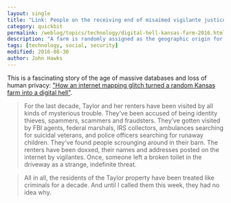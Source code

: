 ```yaml
---
layout: single
title: "Link: People on the receiving end of misaimed vigilante justice due to poor database design"
category: quickbit
permalink: /weblog/topics/technology/digital-hell-kansas-farm-2016.html
description: "A farm is randomly assigned as the geographic origin for millions of IP addresses."
tags: [technology, social, security]
modified: 2016-08-30
author: John Hawks
---
```



This is a fascinating story of the age of massive databases and loss of human privacy: <a href="http://fusion.net/story/287592/internet-mapping-glitch-kansas-farm/">"How an internet mapping glitch turned a random Kansas farm into a digital hell"</a>. 

<blockquote>For the last decade, Taylor and her renters have been visited by all kinds of mysterious trouble. They’ve been accused of being identity thieves, spammers, scammers and fraudsters. They’ve gotten visited by FBI agents, federal marshals, IRS collectors, ambulances searching for suicidal veterans, and police officers searching for runaway children. They’ve found people scrounging around in their barn. The renters have been doxxed, their names and addresses posted on the internet by vigilantes. Once, someone left a broken toilet in the driveway as a strange, indefinite threat.</blockquote>

<blockquote>All in all, the residents of the Taylor property have been treated like criminals for a decade. And until I called them this week, they had no idea why.</blockquote>
